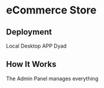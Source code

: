 # eCommerce Store

## Deployment
Local Desktop APP Dyad


## How It Works
The Admin Panel manages everything
